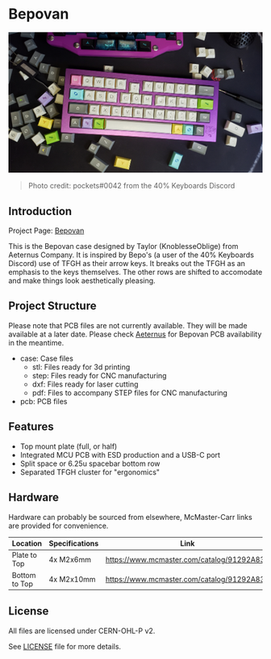 # Bepovan

![Image of Bepovan by pockets](/.github/bepovan.jpg)

> Photo credit: pockets#0042 from the 40% Keyboards Discord

## Introduction

Project Page: [Bepovan](https://github.com/AeternusCo/Bepovan)

This is the Bepovan case designed by Taylor (KnoblesseOblige) from Aeternus Company.
It is inspired by Bepo's (a user of the 40% Keyboards Discord) use of TFGH as their arrow keys.
It breaks out the TFGH as an emphasis to the keys themselves.
The other rows are shifted to accomodate and make things look aesthetically pleasing.

## Project Structure

Please note that PCB files are not currently available. They will be made available at a later date. Please check [Aeternus](https://store.aeternus.co) for Bepovan PCB availability in the meantime.

- case: Case files
  - stl: Files ready for 3d printing
  - step: Files ready for CNC manufacturing
  - dxf: Files ready for laser cutting
  - pdf: Files to accompany STEP files for CNC manufacturing
- pcb: PCB files

## Features

- Top mount plate (full, or half)
- Integrated MCU PCB with ESD production and a USB-C port
- Split space or 6.25u spacebar bottom row
- Separated TFGH cluster for "ergonomics"

## Hardware

Hardware can probably be sourced from elsewhere, McMaster-Carr links are provided for convenience.

Location       | Specifications | Link
-------------- | -------------- | ----
Plate to Top   | 4x M2x6mm      | https://www.mcmaster.com/catalog/91292A831
Bottom to Top  | 4x M2x10mm     | https://www.mcmaster.com/catalog/91292A833

## License

All files are licensed under CERN-OHL-P v2.

See [LICENSE](/LICENSE.md) file for more details.
